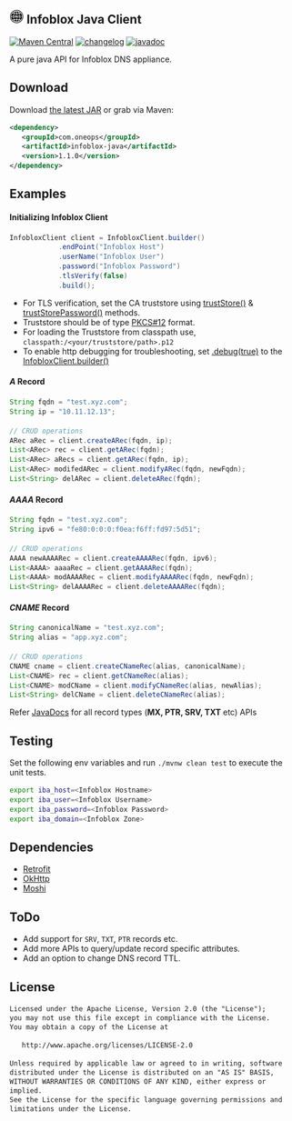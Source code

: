 <img src="docs/images/dns-icon.png" alt="Infoblox" width=25 height=25> Infoblox Java Client
----------
[![Maven Central][maven-svg]][maven-url] [![changelog][cl-svg]][cl-url] [![javadoc][javadoc-svg]][javadoc-url]  

A pure java API for Infoblox DNS appliance.

Download
--------

Download [the latest JAR][1] or grab via Maven:
```xml
<dependency>
   <groupId>com.oneops</groupId>
   <artifactId>infoblox-java</artifactId>
   <version>1.1.0</version>
</dependency>
```

## Examples

#### Initializing Infoblox Client

```java
InfobloxClient client = InfobloxClient.builder()
            .endPoint("Infoblox Host")
            .userName("Infoblox User")
            .password("Infoblox Password")
            .tlsVerify(false)
            .build();
```
  - For TLS verification, set the CA truststore using [trustStore()][2] & [trustStorePassword()][3] methods.
  - Truststore should be of type [PKCS#12][4] format. 
  - For loading the Truststore from classpath use, `classpath:/<your/truststore/path>.p12`
  - To enable http debugging for troubleshooting, set [.debug(true)][5] to the [InfobloxClient.builder()][6]

#### *A* Record

```java
String fqdn = "test.xyz.com";
String ip = "10.11.12.13";

// CRUD operations
ARec aRec = client.createARec(fqdn, ip);
List<ARec> rec = client.getARec(fqdn);
List<ARec> aRecs = client.getARec(fqdn, ip);
List<ARec> modifedARec = client.modifyARec(fqdn, newFqdn);
List<String> delARec = client.deleteARec(fqdn);
```
#### *AAAA* Record

```java
String fqdn = "test.xyz.com";
String ipv6 = "fe80:0:0:0:f0ea:f6ff:fd97:5d51";

// CRUD operations
AAAA newAAAARec = client.createAAAARec(fqdn, ipv6);
List<AAAA> aaaaRec = client.getAAAARec(fqdn);
List<AAAA> modAAAARec = client.modifyAAAARec(fqdn, newFqdn);
List<String> delAAAARec = client.deleteAAAARec(fqdn);
```

#### *CNAME* Record

```java
String canonicalName = "test.xyz.com";
String alias = "app.xyz.com";

// CRUD operations
CNAME cname = client.createCNameRec(alias, canonicalName);
List<CNAME> rec = client.getCNameRec(alias);
List<CNAME> modCName = client.modifyCNameRec(alias, newAlias);
List<String> delCName = client.deleteCNameRec(alias);
```

Refer [JavaDocs][javadoc-url] for all record types (**MX, PTR, SRV, TXT** etc) APIs

## Testing

Set the following env variables and run `./mvnw clean test` to execute the unit tests.

```bash
export iba_host=<Infoblox Hostname>
export iba_user=<Infoblox Username>
export iba_password=<Infoblox Password>
export iba_domain=<Infoblox Zone>
```

## Dependencies

   - [Retrofit](https://github.com/square/retrofit/)
   - [OkHttp](https://github.com/square/okhttp)
   - [Moshi](https://github.com/square/Moshi/)

## ToDo

   - Add support for `SRV`, `TXT`, `PTR` records etc.
   - Add more APIs to query/update record specific attributes.
   - Add an option to change DNS record TTL.
      
License
-------

    Licensed under the Apache License, Version 2.0 (the "License");
    you may not use this file except in compliance with the License.
    You may obtain a copy of the License at

       http://www.apache.org/licenses/LICENSE-2.0

    Unless required by applicable law or agreed to in writing, software
    distributed under the License is distributed on an "AS IS" BASIS,
    WITHOUT WARRANTIES OR CONDITIONS OF ANY KIND, either express or implied.
    See the License for the specific language governing permissions and
    limitations under the License.



<!-- Badges -->

[1]: https://search.maven.org/remote_content?g=com.oneops&a=infoblox-java&v=LATEST
[2]: http://oneops.com/infoblox-java/javadocs/com/oneops/infoblox/InfobloxClient.Builder.html#trustStore-java.lang.String-
[3]: http://oneops.com/infoblox-java/javadocs/com/oneops/infoblox/InfobloxClient.Builder.html#trustStorePassword-java.lang.String-
[4]: https://en.wikipedia.org/wiki/PKCS_12
[5]: http://oneops.com/infoblox-java/javadocs/com/oneops/infoblox/InfobloxClient.Builder.html#debug-boolean-
[6]: http://oneops.com/infoblox-java/javadocs/com/oneops/infoblox/InfobloxClient.Builder.html


[maven-url]: http://search.maven.org/#search%7Cgav%7C1%7Cg%3A%22com.oneops%22%20AND%20a%3A%22infoblox-java%22
[maven-svg]: https://img.shields.io/maven-central/v/com.oneops/infoblox-java.svg?label=Maven%20Central&style=flat-square

[cl-url]: https://github.com/oneops/infoblox-java/blob/master/CHANGELOG.md
[cl-svg]: https://img.shields.io/badge/change--log-latest-green.svg?style=flat-square

[javadoc-url]: https://oneops.github.io/infoblox-java/javadocs/
[javadoc-svg]: https://img.shields.io/badge/api--doc-latest-cyan.svg?style=flat-square

